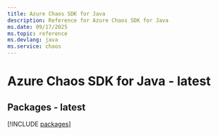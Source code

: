 ```yaml
---
title: Azure Chaos SDK for Java
description: Reference for Azure Chaos SDK for Java
ms.date: 09/17/2025
ms.topic: reference
ms.devlang: java
ms.service: chaos
---
```

# Azure Chaos SDK for Java - latest
## Packages - latest
[!INCLUDE [packages](chaos-index.md)]